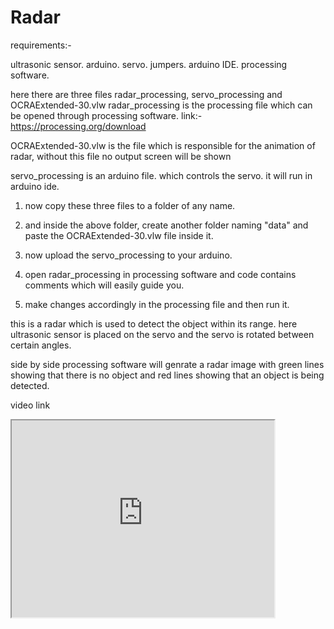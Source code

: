 # Radar

requirements:-

ultrasonic sensor.
arduino.
servo.
jumpers.
arduino IDE.
processing software.

here there are three files radar_processing, servo_processing and OCRAExtended-30.vlw
radar_processing is the processing file which can be opened through processing software.
link:-  https://processing.org/download

OCRAExtended-30.vlw is the file which is responsible for the animation of radar, without this file no output screen will be shown

servo_processing is an arduino file. which controls the servo. it will run in arduino ide.


1. now copy these three files to a folder of any name. 

2. and inside the above folder, create another folder naming "data" and paste the OCRAExtended-30.vlw file inside it.

3. now upload the servo_processing to your arduino.

4. open radar_processing in processing software and code contains comments which will easily guide you. 

5. make changes accordingly in the processing file and then run it. 

this is a radar which is used to detect the object within its range. here ultrasonic sensor is placed on the servo and the servo is rotated
between certain angles.

side by side processing software will genrate a radar image with green lines showing that there is no object and red lines showing that an
object is being detected.

video link
<iframe width="420" height="315"
src="https://drive.google.com/file/d/10OLLbsp_UnXzB0ZlpgKVdCLOdrgNsgnO/view?usp=drivesdk">
</iframe>



